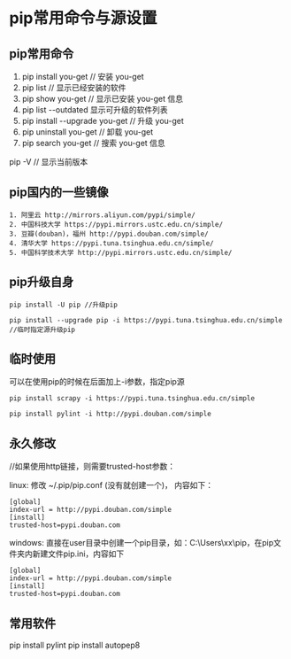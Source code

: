 # pip常用命令与源设置

## pip常用命令
1. pip install you-get // 安装 you-get
2. pip list // 显示已经安装的软件
3. pip show you-get // 显示已安装 you-get 信息
4. pip list --outdated 显示可升级的软件列表
5. pip install --upgrade you-get // 升级 you-get
6. pip uninstall  you-get // 卸载 you-get
7. pip search you-get // 搜索 you-get 信息

pip -V // 显示当前版本

## pip国内的一些镜像
```
1. 阿里云 http://mirrors.aliyun.com/pypi/simple/ 
2. 中国科技大学 https://pypi.mirrors.ustc.edu.cn/simple/ 
3. 豆瓣(douban)，福州 http://pypi.douban.com/simple/ 
4. 清华大学 https://pypi.tuna.tsinghua.edu.cn/simple/ 
5. 中国科学技术大学 http://pypi.mirrors.ustc.edu.cn/simple/
```

## pip升级自身
```
pip install -U pip //升级pip

pip install --upgrade pip -i https://pypi.tuna.tsinghua.edu.cn/simple //临时指定源升级pip
```

## 临时使用 
可以在使用pip的时候在后面加上-i参数，指定pip源 
```
pip install scrapy -i https://pypi.tuna.tsinghua.edu.cn/simple

pip install pylint -i http://pypi.douban.com/simple 
``` 
## 永久修改
//如果使用http链接，则需要trusted-host参数：

linux: 
修改 ~/.pip/pip.conf (没有就创建一个)， 内容如下：

```
[global]
index-url = http://pypi.douban.com/simple
[install]
trusted-host=pypi.douban.com
```

windows: 
直接在user目录中创建一个pip目录，如：C:\Users\xx\pip，在pip文件夹内新建文件pip.ini，内容如下

```
[global]
index-url = http://pypi.douban.com/simple
[install]
trusted-host=pypi.douban.com
```

## 常用软件

pip install pylint
pip install autopep8
